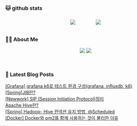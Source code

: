 
###  🐱 github stats  

<div id="main" align="center">
    <img src="https://github-readme-stats.vercel.app/api?username=peterica&count_private=true&show_icons=true&theme=radical"
        style="height: auto; margin-left: 20px; margin-right: 20px; padding: 10px;"/>
    <img src="https://github-readme-stats.vercel.app/api/top-langs/?username=peterica&layout=compact"   
        style="height: auto; margin-left: 20px; margin-right: 20px; padding: 10px;"/>
</div>

###  💁‍♀️ About Me  
<p align="center">
    <a href="https://peterica.tistory.com/"><img src="https://img.shields.io/badge/Blog-FF5722?style=flat-square&logo=Blogger&logoColor=white"/></a>
    <a href="mailto:ilovefran.ofm@gmail.com"><img src="https://img.shields.io/badge/Gmail-d14836?style=flat-square&logo=Gmail&logoColor=white&link=ilovefran.ofm@gmail.com"/></a>
</p>

<br>

### 📕 Latest Blog Posts   

<a href ="https://peterica.tistory.com/812"> [Grafana] grafana k6로 테스트 환경 구성(grafana, influxdb, k6) </a> <br>
<a href ="https://peterica.tistory.com/815"> [Spring]JIB란? </a> <br>
<a href ="https://peterica.tistory.com/804"> [Newwork] SIP (Session Initiation Protocol)정리 </a> <br>
<a href ="https://peterica.tistory.com/813"> Apache Hive란? </a> <br>
<a href ="https://peterica.tistory.com/811"> [Spring] Hadoop- Hive 컨넥션 유지 방법, @Scheduled </a> <br>
<a href ="https://peterica.tistory.com/810"> [Docker] Docker와 pm2를 함께 사용하는 것이 불리한 이유 </a> <br>
